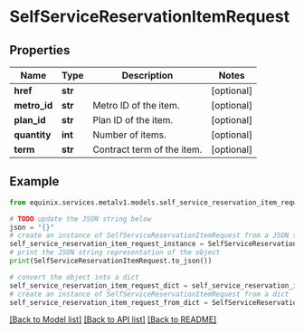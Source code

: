 # SelfServiceReservationItemRequest


## Properties

Name | Type | Description | Notes
------------ | ------------- | ------------- | -------------
**href** | **str** |  | [optional] 
**metro_id** | **str** | Metro ID of the item. | [optional] 
**plan_id** | **str** | Plan ID of the item. | [optional] 
**quantity** | **int** | Number of items. | [optional] 
**term** | **str** | Contract term of the item. | [optional] 

## Example

```python
from equinix.services.metalv1.models.self_service_reservation_item_request import SelfServiceReservationItemRequest

# TODO update the JSON string below
json = "{}"
# create an instance of SelfServiceReservationItemRequest from a JSON string
self_service_reservation_item_request_instance = SelfServiceReservationItemRequest.from_json(json)
# print the JSON string representation of the object
print(SelfServiceReservationItemRequest.to_json())

# convert the object into a dict
self_service_reservation_item_request_dict = self_service_reservation_item_request_instance.to_dict()
# create an instance of SelfServiceReservationItemRequest from a dict
self_service_reservation_item_request_from_dict = SelfServiceReservationItemRequest.from_dict(self_service_reservation_item_request_dict)
```
[[Back to Model list]](../README.md#documentation-for-models) [[Back to API list]](../README.md#documentation-for-api-endpoints) [[Back to README]](../README.md)


